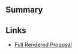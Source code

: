 ## Summary

<!--
  Short summary on what problem this RFC solves, and
  concise example usage of the feature
-->

## Links

<!--
  Link to a GitHub-rendered version of your RFC, e.g.
  https://github.com/<USERNAME>/rfcs/blob/<BRANCH>/active-rfcs/0000-my-proposal.md
  You can find this link by navigating to this file on your branch.
-->

- [Full Rendered Proposal]()
